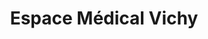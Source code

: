 ---
title: "Espace Médical Vichy"
url: /vichy/espace-medical-vichy/
shop: approvisionnement médical
---